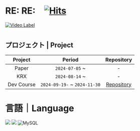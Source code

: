 # RE:  RE:　[![Hits](https://hits.seeyoufarm.com/api/count/incr/badge.svg?url=https%3A%2F%2Fgithub.com%2Fhsojne%2Fhsojne&count_bg=%23433186&title_bg=%23192454&icon=deezer.svg&icon_color=%23451717&title=%3A%3A&edge_flat=false)](https://hits.seeyoufarm.com)

[![Video Label](http://img.youtube.com/vi/vXOLRiXdcoM/0.jpg)](https://youtu.be/vXOLRiXdcoM)

#
## プロジェクト | Project
| Project | Period | Repository |
|:---:|:---:|:---:|
|Paper|`2024-07-05` ~ |-|
|KRX|`2024-08-14` ~ |-|
|Dev Course|`2024-09-19-` ~ `2024-11-30`|[Repository](https://github.com/hsojne/DevCourse/tree/main)|


#
# 言語｜Language
![](https://img.shields.io/badge/Python-14354C?style=for-the-badge&logo=python&logoColor=white)
![](https://img.shields.io/badge/R-276DC3?style=for-the-badge&logo=r&logoColor=white)
![MySQL](https://img.shields.io/badge/mysql-4479A1.svg?style=for-the-badge&logo=mysql&logoColor=white)

